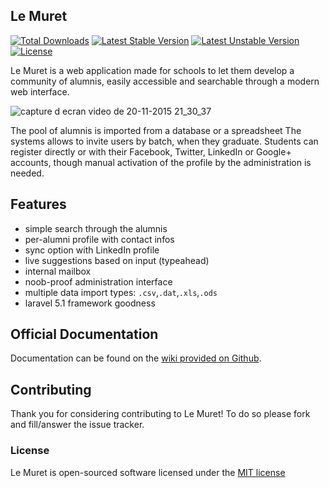 ## Le Muret

[![Total Downloads](https://poser.pugx.org/rigelk/lemuret/d/total.svg)](https://packagist.org/packages/rigelk/lemuret)
[![Latest Stable Version](https://poser.pugx.org/rigelk/lemuret/v/stable.svg)](https://packagist.org/packages/rigelk/lemuret)
[![Latest Unstable Version](https://poser.pugx.org/rigelk/lemuret/v/unstable.svg)](https://packagist.org/packages/rigelk/lemuret)
[![License](https://poser.pugx.org/rigelk/lemuret/license.svg)](https://packagist.org/packages/rigelk/lemuret)

Le Muret is a web application made for schools to let them develop a community of alumnis, easily accessible and searchable through a modern web interface.

![capture d ecran video de 20-11-2015 21_30_37](https://cloud.githubusercontent.com/assets/6329880/11312414/301179a2-8fd6-11e5-8f53-1545ee2dbe54.gif)

The pool of alumnis is imported from a database or a spreadsheet The systems allows to invite users by batch, when they graduate. Students can register directly or with their Facebook, Twitter, LinkedIn or Google+ accounts, though manual activation of the profile by the administration is needed.

## Features

- simple search through the alumnis
- per-alumni profile with contact infos
- sync option with LinkedIn profile
- live suggestions based on input (typeahead)
- internal mailbox
- noob-proof administration interface
- multiple data import types: `.csv`,`.dat`,`.xls`,`.ods` 
- laravel 5.1 framework goodness

## Official Documentation

Documentation can be found on the [wiki provided on Github](https://github.com/rigelk/lemuret/wiki).

## Contributing

Thank you for considering contributing to Le Muret! To do so please fork and fill/answer the issue tracker.

### License

Le Muret is open-sourced software licensed under the [MIT license](http://opensource.org/licenses/MIT)
